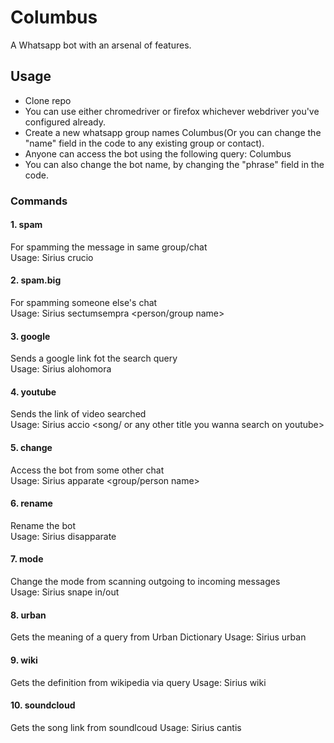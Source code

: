 # Columbus
A Whatsapp bot with an arsenal of features.
## Usage
 * Clone repo
 * You can use either chromedriver or firefox whichever webdriver you've configured already.
* Create a new whatsapp group names Columbus(Or you can change the "name" field in the code to any existing group or contact).
* Anyone can access the bot using the following query: Columbus <command>
* You can also change the bot name, by changing the "phrase" field in the code.

### Commands 
#### 1. spam
For spamming the message in same group/chat  
Usage: Sirius crucio <message> <count>

#### 2. spam.big
For spamming someone else's chat  
Usage: Sirius sectumsempra <person/group name> <message> <count>

#### 3. google
Sends a google link fot the search query  
Usage: Sirius alohomora <query>

#### 4. youtube
Sends the link of video searched  
Usage: Sirius accio <song/ or any other title you wanna search on youtube>

#### 5. change
Access the bot from some other chat  
Usage: Sirius apparate <group/person name>

#### 6. rename
Rename the bot  
Usage: Sirius disapparate <new name>

#### 7. mode
Change the mode from scanning outgoing to incoming messages  
Usage: Sirius snape <name> in/out

#### 8. urban
Gets the meaning of a query from Urban Dictionary
Usage: Sirius urban <query>

#### 9. wiki
Gets the definition from wikipedia via query
Usage: Sirius wiki <query>

#### 10. soundcloud
Gets the song link from soundlcoud
Usage: Sirius cantis <query>
